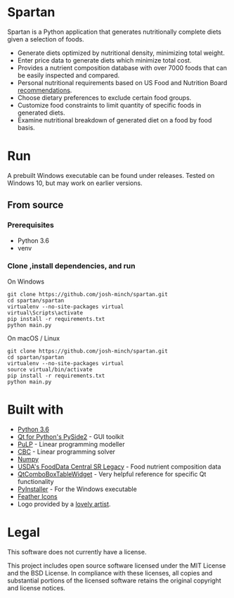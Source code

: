# Spartan
Spartan is a Python application that generates nutritionally complete diets given a selection of foods.
* Generate diets optimized by nutritional density, minimizing total weight.
* Enter price data to generate diets which minimize total cost.
* Provides a nutrient composition database with over 7000 foods that can be easily inspected and compared.
* Personal nutritional requirements based on US Food and Nutrition Board [recommendations](https://ods.od.nih.gov/Health_Information/Dietary_Reference_Intakes.aspx).
* Choose dietary preferences to exclude certain food groups.
* Customize food constraints to limit quantity of specific foods in generated diets.
* Examine nutritional breakdown of generated diet on a food by food basis.

# Run
A prebuilt Windows executable can be found under releases. Tested on Windows 10, but may work on earlier versions.

## From source
### Prerequisites
* Python 3.6
* venv

### Clone ,install dependencies, and run
On Windows
```shell
git clone https://github.com/josh-minch/spartan.git
cd spartan/spartan
virtualenv --no-site-packages virtual
virtual\Scripts\activate
pip install -r requirements.txt
python main.py
```
On macOS / Linux
```shell
git clone https://github.com/josh-minch/spartan.git
cd spartan/spartan
virtualenv --no-site-packages virtual
source virtual/bin/activate
pip install -r requirements.txt
python main.py
```
# Built with
* [Python 3.6](https://www.python.org/downloads/)
* [Qt for Python's PySide2](https://www.qt.io/qt-for-python/) - GUI toolkit
* [PuLP](http://coin-or.github.io/pulp/) - Linear programming modeller
* [CBC](https://github.com/coin-or/Cbc) -  Linear programming solver
* [Numpy](https://numpy.org/)
* [USDA's FoodData Central SR Legacy](https://fdc.nal.usda.gov/) - Food nutrient composition data
* [QtComboBoxTableWidget](https://github.com/pierrebai/QtComboBoxTableWidget) - Very helpful reference for specific Qt functionality
* [PyInstaller](https://www.pyinstaller.org/) - For the Windows executable
* [Feather Icons](https://feathericons.com/)
* Logo provided by a [lovely artist](https://janejorda.carbonmade.com/).

# Legal
This software does not currently have a license.

This project includes open source software licensed under the MIT License and the BSD License. In compliance with these licenses, all copies and substantial portions of the licensed software retains the original copyright and license notices.